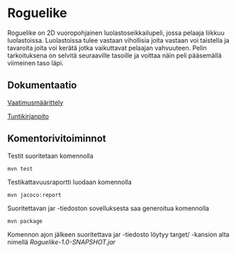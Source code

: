 # Roguelike

Roguelike on 2D vuoropohjainen luolastoseikkailupeli, jossa pelaaja liikkuu luolastoissa. Luolastoissa tulee vastaan vihollisia joita vastaan voi taistella ja tavaroita joita voi kerätä jotka vaikuttavat pelaajan vahvuuteen. Pelin tarkoituksena on selvitä seuraaville tasoille ja voittaa näin peli pääsemällä viimeinen taso läpi.

## Dokumentaatio
[Vaatimusmäärittely](https://github.com/Zentryn/ot-harjoitustyo/blob/master/Roguelike/dokumentaatio/vaatimusmaarittely.md)

[Tuntikirjanpito](https://github.com/Zentryn/ot-harjoitustyo/blob/master/Roguelike/dokumentaatio/tuntikirjanpito.md)

## Komentorivitoiminnot

Testit suoritetaan komennolla
```
mvn test
```

Testikattavuusraportti luodaan komennolla
```
mvn jacoco:report
```

Suoritettavan jar -tiedoston sovelluksesta saa generoitua komennolla
```
mvn package
```
Komennon ajon jälkeen suoritettava jar -tiedosto löytyy target/ -kansion alta nimellä _Roguelike-1.0-SNAPSHOT.jar_
